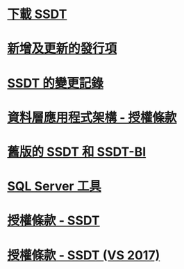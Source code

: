# [下載 SSDT](download-sql-server-data-tools-ssdt.md)
# [新增及更新的發行項](new-updated-ssdt.md)
# [SSDT 的變更記錄](changelog-for-sql-server-data-tools-ssdt.md)
# [資料層應用程式架構 - 授權條款](data-tier-application-framework-license-terms.md)
# [舊版的 SSDT 和 SSDT-BI](previous-releases-of-sql-server-data-tools-ssdt-and-ssdt-bi.md)
# [SQL Server 工具](sql-server-tools.md)
# [授權條款 - SSDT](sql-server-data-tools-license-terms.md)
# [授權條款 - SSDT (VS 2017)](sql-server-data-tools-license-terms-vs2017.md)
